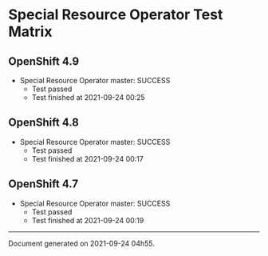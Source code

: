 
Special Resource Operator Test Matrix
=====================================

OpenShift 4.9
-------------


* Special Resource Operator master: SUCCESS
  - Test passed
  - Test finished at 2021-09-24 00:25

OpenShift 4.8
-------------


* Special Resource Operator master: SUCCESS
  - Test passed
  - Test finished at 2021-09-24 00:17

OpenShift 4.7
-------------


* Special Resource Operator master: SUCCESS
  - Test passed
  - Test finished at 2021-09-24 00:19


---
Document generated on 2021-09-24 04h55.
